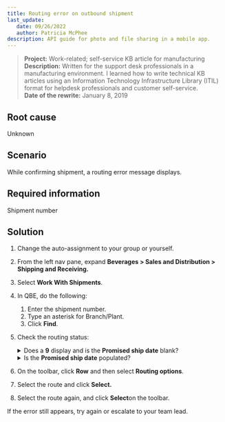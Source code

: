 ```yaml
---
title: Routing error on outbound shipment
last_update: 
   date: 09/26/2022
   author: Patricia McPhee
description: API guide for photo and file sharing in a mobile app.  
---
```


>**Project:** Work-related; self-service KB article for manufacturing<br />
>**Description:**  Written for the support desk professionals in a manufacturing environment. I learned how to write technical KB articles using an Information Technology Infrastructure Library (ITIL) format for helpdesk professionals and customer self-service. <br />
>**Date of the rewrite:** January 8, 2019   

## Root cause  

Unknown  

## Scenario  

While confirming shipment, a routing error message displays.  

## Required information
Shipment number


## Solution

1. Change the auto-assignment to your group or yourself.
2. From the left nav pane, expand **Beverages \> Sales and Distribution \> Shipping and Receiving.**
3. Select **Work With Shipments**.
4. In QBE, do the following:
   1. Enter the shipment number.
   2. Type an asterisk for Branch/Plant. 
   3. Click **Find**.
5. Check the routing status:
   <details><summary>Does a <b>9</b> display and is the <b>Promised ship date</b> blank?</summary><p>
    <ol>
    <li>To the left of the shipment, click the check box to select it. </li>
    <li>On the toolbar, click <b>Row</b> and then select <b>Routing options.</b><div><b>Note.</b> If the <i>A detail rate was not found</i> error message displays, close the message.</div></li>
    <li>Very that the check box is still selected.</li>
    <li>On the toolbar, click <b>Select</b> and then click the <b>Dates/Times</b> tab.</li>
    <li>Re-enter the promised delivery date and time even if it's already populated.</li>
    <li>Click the <b>Recalculate promised ship date and time</b> check box to select it and click <b>OK</b>. <div><b>Note.</b> If the <i>Promised ship date and time in past</i> message displays, click <b>OK</b>.</div></li>
    <li>You can proceed to step 6.</li>
    </ol>
   </p>
   </details>

    <details><summary>Is the <b>Promised ship date</b> populated?</summary><p>You can proceed to step 6.</p>
   </details>
6. On the toolbar, click <b>Row</b> and then select <b>Routing options</b>.
7. Select the route and click **Select.**
8. Select the route again, and click **Select**on the toolbar.

If the error still appears, try again or escalate to your team lead.